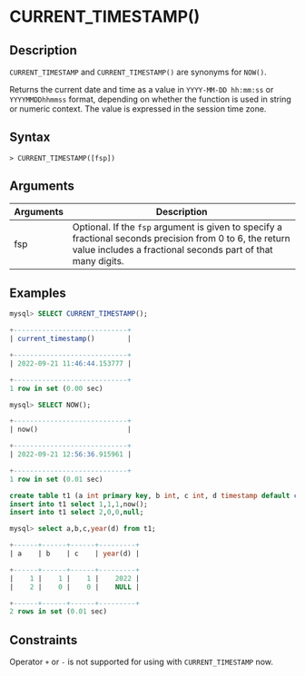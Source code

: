 # **CURRENT_TIMESTAMP()**

## **Description**

`CURRENT_TIMESTAMP` and `CURRENT_TIMESTAMP()` are synonyms for `NOW()`.

Returns the current date and time as a value in `YYYY-MM-DD hh:mm:ss` or `YYYYMMDDhhmmss` format, depending on whether the function is used in string or numeric context. The value is expressed in the session time zone.

## **Syntax**

```
> CURRENT_TIMESTAMP([fsp])
```

## **Arguments**

|  Arguments   | Description  |
|  ----  | ----  |
| fsp | Optional. If the `fsp` argument is given to specify a fractional seconds precision from 0 to 6, the return value includes a fractional seconds part of that many digits.  |

## **Examples**

```sql
mysql> SELECT CURRENT_TIMESTAMP();

+----------------------------+
| current_timestamp()        |

+----------------------------+
| 2022-09-21 11:46:44.153777 |

+----------------------------+
1 row in set (0.00 sec)

mysql> SELECT NOW();

+----------------------------+
| now()                      |

+----------------------------+
| 2022-09-21 12:56:36.915961 |

+----------------------------+
1 row in set (0.01 sec)
```

```sql
create table t1 (a int primary key, b int, c int, d timestamp default current_timestamp);
insert into t1 select 1,1,1,now();
insert into t1 select 2,0,0,null;

mysql> select a,b,c,year(d) from t1;

+------+------+------+---------+
| a    | b    | c    | year(d) |

+------+------+------+---------+
|    1 |    1 |    1 |    2022 |
|    2 |    0 |    0 |    NULL |

+------+------+------+---------+
2 rows in set (0.01 sec)
```

## **Constraints**

Operator `+` or `-` is not supported for using with `CURRENT_TIMESTAMP` now.
